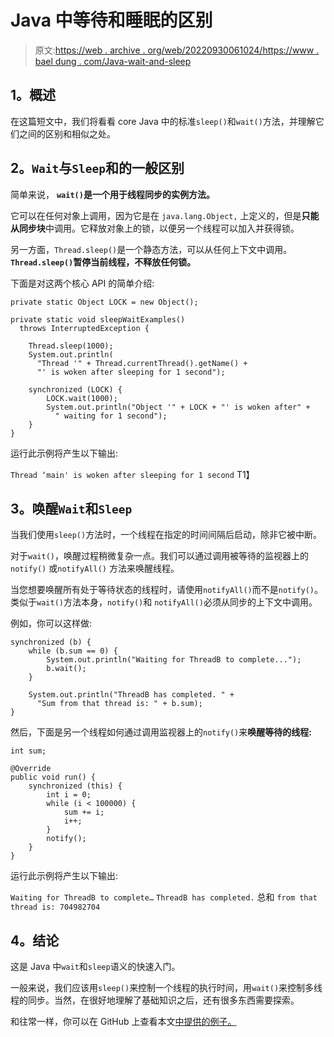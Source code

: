 # Java 中等待和睡眠的区别

> 原文:[https://web . archive . org/web/20220930061024/https://www . bael dung . com/Java-wait-and-sleep](https://web.archive.org/web/20220930061024/https://www.baeldung.com/java-wait-and-sleep)

## **1。概述**

在这篇短文中，我们将看看 core Java 中的标准`sleep()`和`wait()`方法，并理解它们之间的区别和相似之处。

## **2。`Wait`与`Sleep`和**的一般区别

简单来说， **`wait()`是一个用于线程同步的实例方法。**

它可以在任何对象上调用，因为它是在 `java.lang.Object,` 上定义的，但是**只能从同步块**中调用。它释放对象上的锁，以便另一个线程可以加入并获得锁。

另一方面，`Thread.sleep()`是一个静态方法，可以从任何上下文中调用。 **`Thread.sleep()`暂停当前线程，不释放任何锁。**

下面是对这两个核心 API 的简单介绍:

```
private static Object LOCK = new Object();

private static void sleepWaitExamples() 
  throws InterruptedException {

    Thread.sleep(1000);
    System.out.println(
      "Thread '" + Thread.currentThread().getName() +
      "' is woken after sleeping for 1 second");

    synchronized (LOCK) {
        LOCK.wait(1000);
        System.out.println("Object '" + LOCK + "' is woken after" +
          " waiting for 1 second");
    }
} 
```

运行此示例将产生以下输出:

`Thread ‘main' is woken after sleeping for 1 second`
T1】

## **3。唤醒`Wait`和`Sleep`**

当我们使用`sleep()`方法时，一个线程在指定的时间间隔后启动，除非它被中断。

对于`wait()`，唤醒过程稍微复杂一点。我们可以通过调用被等待的监视器上的`notify()` 或`notifyAll()` 方法来唤醒线程。

当您想要唤醒所有处于等待状态的线程时，请使用`notifyAll()`而不是`notify()`。类似于`wait()`方法本身，`notify()`和 `notifyAll()`必须从同步的上下文中调用。

例如，你可以这样做:

```
synchronized (b) {
    while (b.sum == 0) {
        System.out.println("Waiting for ThreadB to complete...");
        b.wait();
    }

    System.out.println("ThreadB has completed. " + 
      "Sum from that thread is: " + b.sum);
}
```

然后，下面是另一个线程如何通过调用监视器上的`notify()`来**唤醒等待的线程:**

```
int sum;

@Override 
public void run() {
    synchronized (this) {
        int i = 0;
        while (i < 100000) {
            sum += i;
            i++; 
        }
        notify(); 
    } 
}
```

运行此示例将产生以下输出:

`Waiting for ThreadB to complete…`
`ThreadB has completed.` 总和 `from that thread is: 704982704`

## **4。结论**

这是 Java 中`wait`和`sleep`语义的快速入门。

一般来说，我们应该用`sleep()`来控制一个线程的执行时间，用`wait()`来控制多线程的同步。当然，在很好地理解了基础知识之后，还有很多东西需要探索。

和往常一样，你可以在 GitHub 上查看本文[中提供的例子。](https://web.archive.org/web/20221006231509/https://github.com/eugenp/tutorials/tree/master/core-java-modules/core-java-concurrency-basic-2)